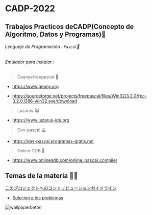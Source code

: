 # CADP-2022
## **Trabajos Practicos deCADP(Concepto de Algoritmo, Datos y Programas)**:memo:

###### Lenguaje de Programación : `` Pascal ``🚀

###### Emulador para instalar :

 > Geany+freepascal 🧞

- https://www.geany.org

- https://sourceforge.net/projects/freepascal/files/Win32/3.2.0/fpc-3.2.0.i386-win32.exe/download                  

 > Lazarus 😹  

- https://www.lazarus-ide.org

 > Dev-pascal 💻

- https://dev-pascal.programas-gratis.net

 > Online GDB 🍱

- https://www.onlinegdb.com/online_pascal_compiler

## Temas de la materia :technologist:

[このプロジェクトへのコントリビューションガイドライン](docs/CONTRIBUTING.md)

- [Solucion a los problemas](docs/solucion.md)

![wallpaperbetter](https://user-images.githubusercontent.com/92184167/164947811-c8454648-5c1b-478d-a718-37bc76714bc8.jpg)
